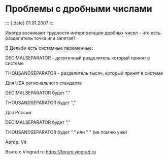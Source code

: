 Проблемы с дробными числами
===========================

::: {.date}
01.01.2007
:::

Иногда возникают трудности интерпретации дробных чисел - что есть
разделитель точка или запятая?

В Дельфи есть системные переменные:

DECIMALSEPARATOR - десятичный разделитель который принят в системе

THOUSANDSEPARATOR - разделитель тысяч, который принят в системе

Для USA регионального стандарта

DECIMALSEPARATOR будет \".\"

THOUSANDSEPARATOR будет \",\"

Для России

DECIMALSEPARATOR будет \",\"

THOUSANDSEPARATOR будет \".\" или \" \" (не помню уже)

Автор: Vit

Взято с Vingrad.ru <https://forum.vingrad.ru>
